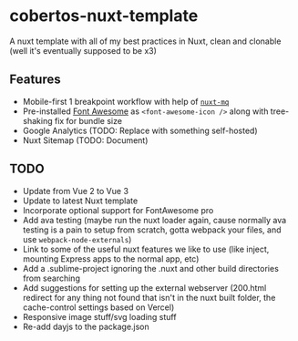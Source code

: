 # cobertos-nuxt-template

A nuxt template with all of my best practices in Nuxt, clean and clonable (well it's eventually supposed to be x3)

## Features
* Mobile-first 1 breakpoint workflow with help of [`nuxt-mq`](https://github.com/vanhoofmaarten/nuxt-mq/)
* Pre-installed [Font Awesome](https://github.com/FortAwesome/vue-fontawesome) as `<font-awesome-icon />` along with tree-shaking fix for bundle size
* Google Analytics (TODO: Replace with something self-hosted)
* Nuxt Sitemap (TODO: Document)

## TODO
* Update from Vue 2 to Vue 3
* Update to latest Nuxt template
* Incorporate optional support for FontAwesome pro
* Add ava testing (maybe run the nuxt loader again, cause normally ava testing is a pain to setup from scratch, gotta webpack your files, and use `webpack-node-externals`)
* Link to some of the useful nuxt features we like to use (like inject, mounting Express apps to the normal app, etc)
* Add a .sublime-project ignoring the .nuxt and other build directories from searching
* Add suggestions for setting up the external webserver (200.html redirect for any thing not found that isn't in the nuxt built folder, the cache-control settings based on Vercel)
* Responsive image stuff/svg loading stuff
* Re-add dayjs to the package.json